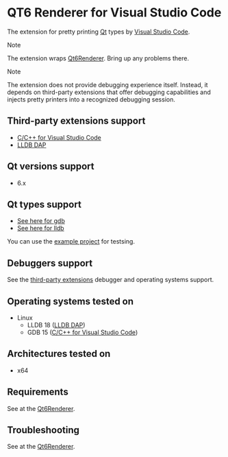 # QT6 Renderer for Visual Studio Code

The extension for pretty printing [Qt][qt] types by [Visual Studio Code][vscode].

> [!NOTE]
> The extension wraps [Qt6Renderer][qt6renderer]. Bring up any problems there.

> [!NOTE]
> The extension does not provide debugging experience itself. Instead, it depends on third-party extensions that offer debugging capabilities and injects pretty printers into a recognized debugging session.

## Third-party extensions support
* [C/C++ for Visual Studio Code][cpptools]
* [LLDB DAP][lldbdap]

## Qt versions support
* 6.x

## Qt types support
* [See here for gdb][qt6renderer_files_gdb]
* [See here for lldb][qt6renderer_files_lldb]

You can use the [example project][qt6renderer_exmpl] for testsing.

## Debuggers support
See the [third-party extensions](#third-party-extensions-support) debugger and operating systems support.

## Operating systems tested on
* Linux
  * LLDB 18 ([LLDB DAP][lldbdap])
  * GDB 15 ([C/C++ for Visual Studio Code][cpptools])

## Architectures tested on
* x64

## Requirements

See at the [Qt6Renderer](https://github.com/winseros/Qt6Renderer/tree/master?tab=readme-ov-file#requirements).

## Troubleshooting

See at the [Qt6Renderer](https://github.com/winseros/Qt6Renderer/tree/master?tab=readme-ov-file#troubleshooting).

[qt]: https://www.qt.io/
[vscode]: https://code.visualstudio.com/
[cpptools]: https://marketplace.visualstudio.com/items?itemName=ms-vscode.cpptools
[lldbdap]: https://marketplace.visualstudio.com/items?itemName=llvm-vs-code-extensions.lldb-dap
[gdb]: https://sourceware.org/gdb/
[lldb]: https://lldb.llvm.org/
[qt6renderer]: https://github.com/winseros/Qt6Renderer
[qt6renderer_files_gdb]: https://github.com/winseros/Qt6Renderer/tree/master/python/gdb/qt6renderer
[qt6renderer_files_lldb]: https://github.com/winseros/Qt6Renderer/tree/master/python/lldb/qt6renderer
[qt6renderer_exmpl]: https://github.com/winseros/Qt6RendererExmpl
[qt6renderer_intlj]: https://github.com/winseros/Qt6RendererIntlj
[qt6renderer_vsc]: https://github.com/winseros/Qt6RendererVscj